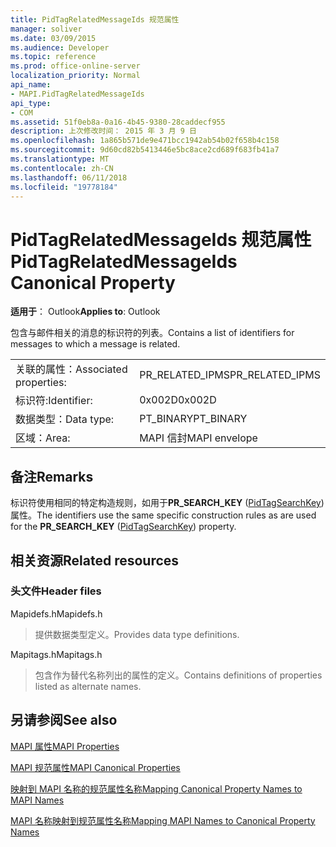 ```yaml
---
title: PidTagRelatedMessageIds 规范属性
manager: soliver
ms.date: 03/09/2015
ms.audience: Developer
ms.topic: reference
ms.prod: office-online-server
localization_priority: Normal
api_name:
- MAPI.PidTagRelatedMessageIds
api_type:
- COM
ms.assetid: 51f0eb8a-0a16-4b45-9380-28caddecf955
description: 上次修改时间： 2015 年 3 月 9 日
ms.openlocfilehash: 1a865b571de9e471bcc1942ab54b02f658b4c158
ms.sourcegitcommit: 9d60cd82b5413446e5bc8ace2cd689f683fb41a7
ms.translationtype: MT
ms.contentlocale: zh-CN
ms.lasthandoff: 06/11/2018
ms.locfileid: "19778184"
---
```

# <a name="pidtagrelatedmessageids-canonical-property"></a><span data-ttu-id="f6365-103">PidTagRelatedMessageIds 规范属性</span><span class="sxs-lookup"><span data-stu-id="f6365-103">PidTagRelatedMessageIds Canonical Property</span></span>

  
  
<span data-ttu-id="f6365-104">**适用于**： Outlook</span><span class="sxs-lookup"><span data-stu-id="f6365-104">**Applies to**: Outlook</span></span> 
  
<span data-ttu-id="f6365-105">包含与邮件相关的消息的标识符的列表。</span><span class="sxs-lookup"><span data-stu-id="f6365-105">Contains a list of identifiers for messages to which a message is related.</span></span>
  
|||
|:-----|:-----|
|<span data-ttu-id="f6365-106">关联的属性：</span><span class="sxs-lookup"><span data-stu-id="f6365-106">Associated properties:</span></span>  <br/> |<span data-ttu-id="f6365-107">PR_RELATED_IPMS</span><span class="sxs-lookup"><span data-stu-id="f6365-107">PR_RELATED_IPMS</span></span>  <br/> |
|<span data-ttu-id="f6365-108">标识符:</span><span class="sxs-lookup"><span data-stu-id="f6365-108">Identifier:</span></span>  <br/> |<span data-ttu-id="f6365-109">0x002D</span><span class="sxs-lookup"><span data-stu-id="f6365-109">0x002D</span></span>  <br/> |
|<span data-ttu-id="f6365-110">数据类型：</span><span class="sxs-lookup"><span data-stu-id="f6365-110">Data type:</span></span>  <br/> |<span data-ttu-id="f6365-111">PT_BINARY</span><span class="sxs-lookup"><span data-stu-id="f6365-111">PT_BINARY</span></span>  <br/> |
|<span data-ttu-id="f6365-112">区域：</span><span class="sxs-lookup"><span data-stu-id="f6365-112">Area:</span></span>  <br/> |<span data-ttu-id="f6365-113">MAPI 信封</span><span class="sxs-lookup"><span data-stu-id="f6365-113">MAPI envelope</span></span>  <br/> |
   
## <a name="remarks"></a><span data-ttu-id="f6365-114">备注</span><span class="sxs-lookup"><span data-stu-id="f6365-114">Remarks</span></span>

<span data-ttu-id="f6365-115">标识符使用相同的特定构造规则，如用于**PR_SEARCH_KEY** ([PidTagSearchKey](pidtagsearchkey-canonical-property.md)) 属性。</span><span class="sxs-lookup"><span data-stu-id="f6365-115">The identifiers use the same specific construction rules as are used for the **PR_SEARCH_KEY** ([PidTagSearchKey](pidtagsearchkey-canonical-property.md)) property.</span></span>
  
## <a name="related-resources"></a><span data-ttu-id="f6365-116">相关资源</span><span class="sxs-lookup"><span data-stu-id="f6365-116">Related resources</span></span>

### <a name="header-files"></a><span data-ttu-id="f6365-117">头文件</span><span class="sxs-lookup"><span data-stu-id="f6365-117">Header files</span></span>

<span data-ttu-id="f6365-118">Mapidefs.h</span><span class="sxs-lookup"><span data-stu-id="f6365-118">Mapidefs.h</span></span>
  
> <span data-ttu-id="f6365-119">提供数据类型定义。</span><span class="sxs-lookup"><span data-stu-id="f6365-119">Provides data type definitions.</span></span>
    
<span data-ttu-id="f6365-120">Mapitags.h</span><span class="sxs-lookup"><span data-stu-id="f6365-120">Mapitags.h</span></span>
  
> <span data-ttu-id="f6365-121">包含作为替代名称列出的属性的定义。</span><span class="sxs-lookup"><span data-stu-id="f6365-121">Contains definitions of properties listed as alternate names.</span></span>
    
## <a name="see-also"></a><span data-ttu-id="f6365-122">另请参阅</span><span class="sxs-lookup"><span data-stu-id="f6365-122">See also</span></span>



[<span data-ttu-id="f6365-123">MAPI 属性</span><span class="sxs-lookup"><span data-stu-id="f6365-123">MAPI Properties</span></span>](mapi-properties.md)
  
[<span data-ttu-id="f6365-124">MAPI 规范属性</span><span class="sxs-lookup"><span data-stu-id="f6365-124">MAPI Canonical Properties</span></span>](mapi-canonical-properties.md)
  
[<span data-ttu-id="f6365-125">映射到 MAPI 名称的规范属性名称</span><span class="sxs-lookup"><span data-stu-id="f6365-125">Mapping Canonical Property Names to MAPI Names</span></span>](mapping-canonical-property-names-to-mapi-names.md)
  
[<span data-ttu-id="f6365-126">MAPI 名称映射到规范属性名称</span><span class="sxs-lookup"><span data-stu-id="f6365-126">Mapping MAPI Names to Canonical Property Names</span></span>](mapping-mapi-names-to-canonical-property-names.md)

